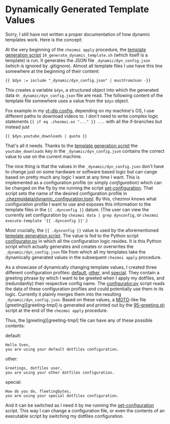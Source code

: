 # Dynamically Generated Template Values

Sorry, I still have not written a proper documentation of how dynamic templates work. Here is the concept:

At the very beginning of the `chezmoi apply` procedure, the [template generation script][template-generation-script] `10_generate_dynamic_template.sh` (which itself is a template) is run.
It generates the JSON file `_dynamic/dyn_config.json` (which is ignored by .gitignore).
Almost all template files I use have this line somewhere at the beginning of their content:
```
{{ $dyn := include "_dynamic/dyn_config.json" | mustFromJson -}}
```
This creates a variable `$dyn`, a structured object into which the generated data in `_dynamic/dyn_config.json` file are read.
The following content of the template file somewhere uses a value from the `$dyn` object.

Fox example in my [yt-dlp config][yt-dlp-config], depending on my machine's OS, I use different paths to download videos to.
I don't need to write complex logic statements `{{ if eq .chezmoi.os "..." }} ...` with all the if-branches but instead just
```
{{ $dyn.youtube_downloads | quote }}
```
That's all it needs.
Thanks to the [template generation script][template-generation-script] the `youtube_downloads` key in the `_dynamic/dyn_config.json` contains the correct value to use on the current machine.

The nice thing is that the values in the `_dynamic/dyn_config.json` don't have to change just on some hardware or software based logic but can cange based on pretty much any logic I want at any time I want.
This is implemented as a configuration profile (or simply *configuration*) which can be changed on the fly by me running the script [set-configuration][set-configuration].
That script sets the name of the desired configuration profile in [.chezmoidata/dynamic_configuration.toml][dynamic-configuration-toml].
By this, chezmoi knows what configuration profile I want to use and exposes this information to the template files in the `{{ .dynconfig }}` datum. (The user can view the currently set configuration by `chezmoi data | grep dynconfig`, or `chezmoi execute-template '{{ .dynconfig }}'`.)

Most crucially, the `{{ .dynconfig }}` value is used by the aforementioned [template generation script][template-generation-script].
The value is fed to the Python script [configurator.py][configurator-py] in which all the configuration logic resides.
It is this Python script which actually generates and creates or overwrites the `_dynamic/dyn_config.json` file from which all my templates take the dynamically generated values in the subsequent `chezmoi apply` procedure.

As a showcase of dynamically changing template values, I created three different configuration profiles: [default][default], [other][other], and [special][special].
They contain a greeting phrase by which I want to be greeted when I apply my dotfiles, and (redundantly) their respective config name. The [configurator.py][configurator-py] script reads the data of these configuration profiles and could potentially use them in its logic. Currently it plainly merges them into the resulting `_dynamic/dyn_config.json`.
Based on these values, a [MOTD][motd]-like file [greeting][greeting-tmpl] is generated and printed out by the [95-greeting.sh][greeting-sh] script at the end of the `chezmoi apply` procedure.

Thus, the [greeting][greeting-tmpl] file can have any of these possible contents:

default:
```
Hello Sven,
you are using your default dotfiles configuration.
```

other:
```
Greetings, dotfiles user,
you are using your other dotfiles configuration.
```

special:
```
How do you do, fleetingbytes,
you are using your special dotfiles configuration.
```

And it can be switched as I need it by me running the [set-configuration][set-configuration] script. This way I can change a configuration file, or even the contents of an executable script by switching my dotfiles configuration.

[configurator-py]: https://github.com/fleetingbytes/dotfiles/blob/master/home/_dynamic/configurator.py
[default]: https://github.com/fleetingbytes/dotfiles/blob/master/home/_dynamic/default.json
[dynamic-configuration-toml]: https://github.com/fleetingbytes/dotfiles/blob/master/home/.chezmoidata/dynamic_configuration.toml
[greeting-sh]: https://github.com/fleetingbytes/dotfiles/blob/master/home/.chezmoiscripts/run_after_95_greeting.sh.tmpl
[greeting-toml]: https://github.com/fleetingbytes/dotfiles/blob/master/home/greeting.tmpl
[motd]: https://en.wikipedia.org/wiki/Message_of_the_day 
[other]: https://github.com/fleetingbytes/dotfiles/blob/master/home/_dynamic/other.json
[set-configuration]: https://github.com/fleetingbytes/dotfiles/blob/master/home/dot_local/bin/executable_set-configuration
[special]: https://github.com/fleetingbytes/dotfiles/blob/master/home/_dynamic/special.json
[template-generation-script]: https://github.com/fleetingbytes/dotfiles/blob/master/home/.chezmoiscripts/run_before_10_generate_dynamic_template.sh.tmpl
[yt-dlp-config]: https://github.com/fleetingbytes/dotfiles/blob/master/home/dot_config/yt-dlp/config.tmpl
